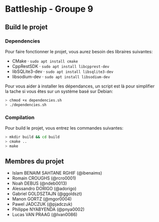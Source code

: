 # Battleship - Groupe 9
## Build le projet
### Dependencies
Pour faire fonctionner le projet, vous aurez besoin des libraires suivantes:
 - CMake · `sudo apt install cmake`
 - CppRestSDK · `sudo apt install libcpprest-dev`
 - libSQLite3-dev · `sudo apt install libsqlite3-dev`
 - libsodium-dev · `sudo apt install libsodium-dev`

Pour vous aider à installer les dépendances, un script est là pour simplifier la tache si vous êtes sur un système basé sur Debian:
```sh
> chmod +x dependencies.sh
> ./dependencies.sh
```

### Compilation
Pour build le projet, vous entrez les commandes suivantes:
```sh
> mkdir build && cd build
> cmake ..
> make
```

## Membres du projet
- Islam BENAIM SAHTANE RGHIF (@ibenaims)
- Romain CROUGHS (@rcro0001)
- Noah DEBUS (@ndeb0013)
- Alessandro DORIGO (@adorigo)
- Gabriel GOLDSZTAJN (@ggoldszt)
- Manon GORTZ (@mgor0004)
- Pawel JADCZUK (@pjadczuk)
- Philippe NYABYENDA (@pnya0002)
- Lucas VAN PRAAG (@lvan0086)